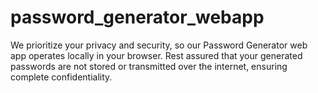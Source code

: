 # password_generator_webapp
We prioritize your privacy and security, so our Password Generator web app operates locally in your browser. Rest assured that your generated passwords are not stored or transmitted over the internet, ensuring complete confidentiality.
